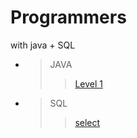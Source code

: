 # Programmers
with java + SQL
* >JAVA
  >   >[Level 1](https://github.com/YH-LEE21/Programmers/tree/main/src/main/java/level1)
* >SQL
  >   >[select](https://github.com/YH-LEE21/Programmers/tree/main/src/main/SQL/select)
